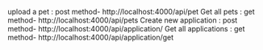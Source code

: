 upload a pet : post method- http://localhost:4000/api/pet
Get all pets : get method- http://localhost:4000/api/pets
Create new application : post method- http://localhost:4000/api/application/
Get all applications : get method- http://localhost:4000/api/application/get